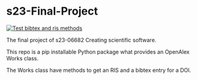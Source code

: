 # s23-Final-Project
[![Test bibtex and ris methods](https://github.com/seonghwh/s23-Final-Project/actions/workflows/test.yml/badge.svg)](https://github.com/seonghwh/s23-Final-Project/actions/workflows/test.yml)

The final project of s23-06682 Creating scientific software.

This repo is a pip installable Python package what provides an OpenAlex Works class.

The Works class have methods to get an RIS and a bibtex entry for a DOI.
